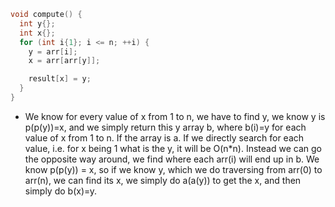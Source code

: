 ```cpp
void compute() {
  int y{};
  int x{};
  for (int i{1}; i <= n; ++i) {
    y = arr[i];
    x = arr[arr[y]];

    result[x] = y;
  }
}
```
- We know for every value of x from 1 to n, we have to find y, we know y is p(p(y))=x, and we simply return this y array b, where b(i)=y for each value of x from 1 to n. 
If the array is a.
If we directly search for each value, i.e. for x being 1 what is the y, it will be O(n*n). Instead we can go the opposite way around, we find where each arr(i) will end up in b. We know p(p(y)) = x, so if we know y, which we do traversing from arr(0) to arr(n), we can find its x, we simply do a(a(y)) to get the x, and then simply do b(x)=y. 